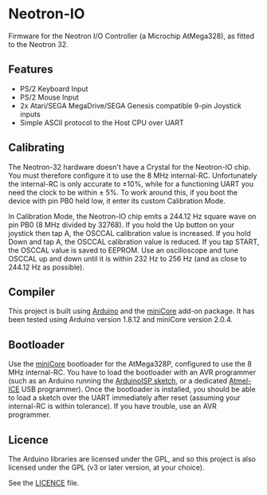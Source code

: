 # Neotron-IO

Firmware for the Neotron I/O Controller (a Microchip AtMega328), as fitted to the Neotron 32.

## Features

* PS/2 Keyboard Input
* PS/2 Mouse Input
* 2x Atari/SEGA MegaDrive/SEGA Genesis compatible 9-pin Joystick inputs
* Simple ASCII protocol to the Host CPU over UART

## Calibrating

The Neotron-32 hardware doesn't have a Crystal for the Neotron-IO chip. You must therefore configure it to use the 8 MHz internal-RC. Unfortunately the internal-RC is only accurate to ±10%, while for a functioning UART you need the clock to be within ± 5%. To work around this, if you boot the device with pin PB0 held low, it enter its custom Calibration Mode.

In Calibration Mode, the Neotron-IO chip emits a 244.12 Hz square wave on pin PB0 (8 MHz divided by 32768). If you hold the Up button on your joystick then tap A, the OSCCAL calibration value is increased. If you hold Down and tap A, the OSCCAL calibration value is reduced. If you tap START, the OSCCAL value is saved to EEPROM. Use an oscilloscope and tune OSCCAL up and down until it is within 232 Hz to 256 Hz (and as close to 244.12 Hz as possible).

## Compiler

This project is built using [Arduino] and the [miniCore] add-on package. It has been tested using Arduino version 1.8.12 and miniCore version 2.0.4.

## Bootloader

Use the [miniCore] bootloader for the AtMega328P, configured to use the 8 MHz internal-RC. You have to load the bootloader with an AVR programmer (such as an Arduino running the [ArduinoISP sketch], or a dedicated [Atmel-ICE] USB programmer). Once the bootloader is installed, you should be able to load a sketch over the UART immediately after reset (assuming your internal-RC is within tolerance). If you have trouble, use an AVR programmer.

## Licence

The Arduino libraries are licensed under the GPL, and so this project is also licensed under the GPL (v3 or later version, at your choice).

See the [LICENCE](./LICENCE) file.

[Arduino]: https://www.arduino.cc
[miniCore]: https://github.com/MCUdude/MiniCore
[ArduinoISP sketch]: https://www.arduino.cc/en/Tutorial/ArduinoISP
[Atmel-ICE]: https://www.microchip.com/Developmenttools/ProductDetails/ATATMEL-ICE
